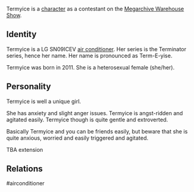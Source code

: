 Termyice is a [character](Characters.md) as a contestant on the [Megarchive Warehouse Show](Megarchive%20Warehouse%20Show.md).
## Identity

Termyice is a LG SN09ICEV [air conditioner](Air%20Conditioners.md). Her series is the Terminator series, hence her name. Her name is pronounced as Term-E-yise.

Termyice was born in 2011. She is a heterosexual female (she/her).

## Personality
Termyice is well a unique girl.

She has anxiety and slight anger issues. Termyice is angst-ridden and agitated easily. Termyice though is quite gentle and extroverted.

Basically Termyice and you can be friends easily, but beware that she is quite anxious, worried and easily triggered and agitated.

TBA extension

## Relations

#airconditioner 